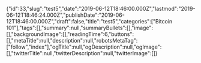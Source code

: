{"id":33,"slug":"test5","date":"2019-06-12T18:46:00.000Z","lastmod":"2019-06-12T18:46:24.000Z","publishDate":"2019-06-12T18:46:00.000Z","draft":false,"title":"test5","categories":["Bitcoin 101"],"tags":[],"summary":null,"summaryBullets":[],"image":[],"backgroundImage":[],"readingTime":6,"buttons":[],"metaTitle":null,"description":null,"robotsMetaTag":["follow","index"],"ogTitle":null,"ogDescription":null,"ogImage":[],"twitterTitle":null,"twitterDescription":null,"twitterImage":[]}
